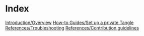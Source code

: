 # Index

[Introduction/Overview](/introduction/overview.md)
[How-to Guides/Set up a private Tangle](/how-to-guides/create-an-iota-network.md)
[References/Troubleshooting](/references/troubleshooting.md)
[References/Contribution guidelines](/references/contribution-guidelines.md)
